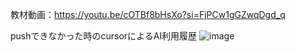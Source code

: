 教材動画：https://youtu.be/cOTBf8bHsXo?si=FjPCw1gGZwqDgd_q

pushできなかった時のcursorによるAI利用履歴
![image](https://github.com/Riko-Platanus/todoapp-github-flow-tutorial/assets/133311703/2da1c1b5-1520-40aa-83ea-5e8873d8b95e)
